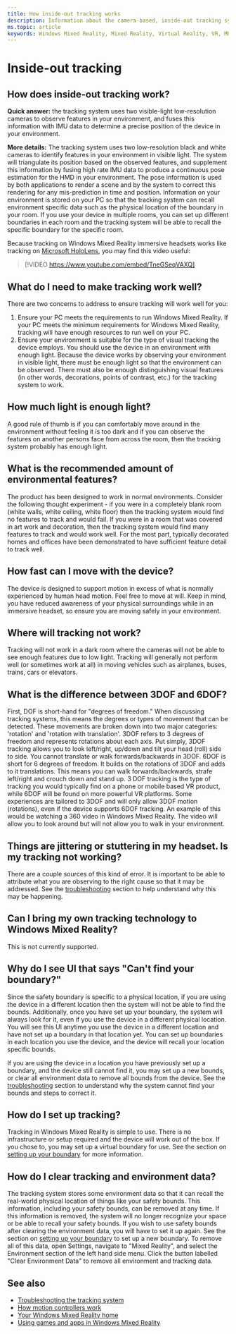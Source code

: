 ```yaml
---
title: How inside-out tracking works
description: Information about the camera-based, inside-out tracking system used in Windows Mixed Reality headsets.
ms.topic: article
keywords: Windows Mixed Reality, Mixed Reality, Virtual Reality, VR, MR, inside-out, inside out, tracking, camera
---
```


# Inside-out tracking

## How does inside-out tracking work?

**Quick answer:** the tracking system uses two visible-light low-resolution cameras to observe features in your environment, and fuses this information with IMU data to determine a precise position of the device in your environment.

**More details:** The tracking system uses two low-resolution black and white cameras to identify features in your environment in visible light. The system will triangulate its position based on the observed features, and supplement this information by fusing high rate IMU data to produce a continuous pose estimation for the HMD in your environment. The pose information is used by both applications to render a scene and by the system to correct this rendering for any mis-prediction in time and position. Information on your environment is stored on your PC so that the tracking system can recall environment specific data such as the physical location of the boundary in your room. If you use your device in multiple rooms, you can set up different boundaries in each room and the tracking system will be able to recall the specific boundary for the specific room.

Because tracking on Windows Mixed Reality immersive headsets works like tracking on [Microsoft HoloLens](https://www.microsoft.com/en-us/hololens), you may find this video useful:

>[!VIDEO https://www.youtube.com/embed/TneGSeqVAXQ]

## What do I need to make tracking work well?

There are two concerns to address to ensure tracking will work well for you:
1. Ensure your PC meets the requirements to run Windows Mixed Reality. If your PC meets the minimum requirements for Windows Mixed Reality, tracking will have enough resources to run well on your PC.
2. Ensure your environment is suitable for the type of visual tracking the device employs. You should use the device in an environment with enough light. Because the device works by observing your environment in visible light, there must be enough light so that the environment can be observed. There must also be enough distinguishing visual features (in other words, decorations, points of contrast, etc.) for the tracking system to work.

## How much light is enough light?

A good rule of thumb is if you can comfortably move around in the environment without feeling it is too dark and if you can observe the features on another persons face from across the room, then the tracking system probably has enough light.

## What is the recommended amount of environmental features?

The product has been designed to work in normal environments. Consider the following thought experiment - if you were in a completely blank room (white walls, white ceiling, white floor) then the tracking system would find no features to track and would fail. If you were in a room that was covered in art work and decoration, then the tracking system would find many features to track and would work well. For the most part, typically decorated homes and offices have been demonstrated to have sufficient feature detail to track well.

## How fast can I move with the device?

The device is designed to support motion in excess of what is normally experienced by human head motion. Feel free to move at will. Keep in mind, you have reduced awareness of your physical surroundings while in an immersive headset, so ensure you are moving safely in your environment.

## Where will tracking not work?

Tracking will not work in a dark room where the cameras will not be able to see enough features due to low light. Tracking will generally not perform well (or sometimes work at all) in moving vehicles such as airplanes, buses, trains, cars or elevators.

## What is the difference between 3DOF and 6DOF?

First, DOF is short-hand for "degrees of freedom." When discussing tracking systems, this means the degrees or types of movement that can be detected. These movements are broken down into two major categories: 'rotation' and 'rotation with translation'. 3DOF refers to 3 degrees of freedom and represents rotations about each axis. Put simply, 3DOF tracking allows you to look left/right, up/down and tilt your head (roll) side to side. You cannot translate or walk forwards/backwards in 3DOF. 6DOF is short for 6 degrees of freedom. It builds on the rotations of 3DOF and adds to it translations. This means you can walk forwards/backwards, strafe left/right and crouch down and stand up. 3 DOF tracking is the type of tracking you would typically find on a phone or mobile based VR product, while 6DOF will be found on more powerful VR platforms. Some experiences are tailored to 3DOF and will only allow 3DOF motion (rotations), even if the device supports 6DOF tracking. An example of this would be watching a 360 video in Windows Mixed Reality. The video will allow you to look around but will not allow you to walk in your environment.

## Things are jittering or stuttering in my headset. Is my tracking not working?

There are a couple sources of this kind of error. It is important to be able to attribute what you are observing to the right cause so that it may be addressed. See the [troubleshooting](tracking.md) section to help understand why this may be happening.

## Can I bring my own tracking technology to Windows Mixed Reality?

This is not currently supported.

## Why do I see UI that says "Can't find your boundary?"

Since the safety boundary is specific to a physical location, if you are using the device in a different location then the system will not be able to find the bounds. Additionally, once you have set up your boundary, the system will always look for it, even if you use the device in a different physical location. You will see this UI anytime you use the device in a different location and have not set up a boundary in that location yet. You can set up boundaries in each location you use the device, and the device will recall your location specific bounds.

If you are using the device in a location you have previously set up a boundary, and the device still cannot find it, you may set up a new bounds, or clear all environment data to remove all bounds from the device. See the [troubleshooting](tracking.md) section to understand why the system cannot find your bounds and steps to correct it.

## How do I set up tracking?

Tracking in Windows Mixed Reality is simple to use. There is no infrastructure or setup required and the device will work out of the box. If you chose to, you may set up a virtual boundary for use. See the section on [setting up your boundary](set-up-windows-mixed-reality.md#set-up-your-room-boundary) for more information.

## How do I clear tracking and environment data?

The tracking system stores some environment data so that it can recall the real-world physical location of things like your safety bounds. This information, including your safety bounds, can be removed at any time. If this information is removed, the system will no longer recognize your space or be able to recall your safety bounds. If you wish to use safety bounds after clearing the environment data, you will have to set it up again. See the section on [setting up your boundary](set-up-windows-mixed-reality.md#set-up-your-room-boundary) to set up a new boundary. To remove all of this data, open Settings, navigate to "Mixed Reality", and select the Environment section of the left hand side menu. Click the button labelled "Clear Environment Data" to remove all environment and tracking data.

## See also
* [Troubleshooting the tracking system](tracking.md)
* [How motion controllers work](motion-controllers.md)
* [Your Windows Mixed Reality home](your-mixed-reality-home.md)
* [Using games and apps in Windows Mixed Reality](using-games-and-apps-in-windows-mixed-reality.md)
